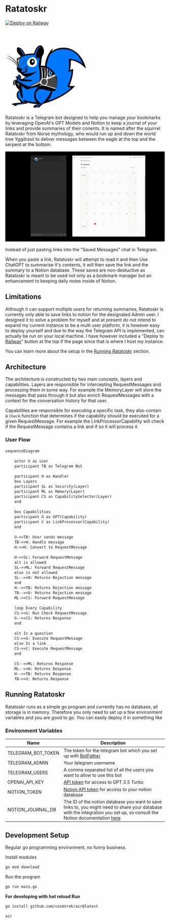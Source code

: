 # Ratatoskr

[![Deploy on Railway](https://railway.app/button.svg)](https://railway.app/template/nYYnER?referralCode=JU48xV)


![Ratatoskr logo](./docs/logo-256.png)


Ratatoskr is a Telegram bot designed to help you manage your bookmarks by leveraging OpenAI's GPT Models and Notion to keep a journal of your links and provide summaries of their conents. It is named after the squirrel Ratatoskr from Norse mythology, who would run up and down the world tree Yggdrasil to deliver messages between the eagle at the top and the serpent at the bottom.

![Ratataoskr demo gif](./docs/demo.gif)

Instead of just pasting links into the "Saved Messages" chat in Telegram. 

When you paste a link, Ratatoskr will attempt to read it and then Use ChatGPT to summarise it's contents, it will then save the link and the summary to a Notion database. These saves are non-destuctive as Ratatoskr is meant to be used not only as a bookmark manager but an enhancement to keeping daily notes inside of Notion.

## Limitations
Although it can support multiple users for returning summaries, Ratatoskr is currently only able to save links to notion for the designated Admin user. I designed it to solve a problem for myself and at present do not intend to expand my current instance to be a multi user platform, it is however easy to deploy yourself and due to the way the Telegram API is implemented, can actually be run on your local machine. I have however included a "Deploy to [Railway](https://railway.app?referralCode=JU48xV)" button at the top if the page since that is where I host my instance.

You can learn more about the setup in the [Running Ratatoskr](#running-ratatoskr) section.


## Architecture
The architecture is constructed by two main concepts, layers and capabilities. Layers are responsible for intercepting RequestMessages and processing them in some way. For example the MemoryLayer will store the messages that pass through it but also enrich RequestMessages with a context for the conversation history for that user.

Capabilities are responsible for executing a specific task, they also contain a `Check` function that determines if the capability should be executed for a given RequestMessage. For example the LinkProcessorCapability will check if the RequestMessage contains a link and if so it will process it. 
    
### User Flow
```mermaid
sequenceDiagram

    actor U as user
    participant TB as Telegram Bot

    participant H as Handler
    box Layers
    participant SL as Security(Layer)
    participant ML as Memory(Layer)
    participant CS as CapabilitySelector(Layer)
    end

    box Capabilities
    participant G as GPT(Capability)
    participant C as LinkProcessor(Capability)
    end

    U->>TB: User sends message
    TB->>H: Handle message
    H->>H: Convert to RequestMessage

    H->>SL: Forward RequestMessage
    alt is allowed
    SL->>ML: Forward RequestMessage
    else is not allowed
    SL-->>H: Returns Rejection message
    end
    H-->>TB: Returns Rejection message
    TB-->>U: Returns Rejection message
    ML->>CS: Forward RequestMessage

    loop Every Capability
    CS->>G: Run Check RequestMessage
    G-->>CS: Returns Response
    end

    alt Is a question
    CS->>G: Execute RequestMessage
    else Is a link
    CS->>C: Execute RequestMessage
    end

    CS-->>ML: Returns Response
    ML-->>H: Returns Response
    H-->>TB: Returns Response
    TB->>U: Returns Response
```

## Running Ratatoskr
Ratatoskr runs as a simple go program and currently has no database, all storage is in memory. Therefore you only need to set up a few environment variables and you are good to go. You can easily deploy it in something like 
### Environment Variables
| Name | Description |
| --- | --- | 
| TELEGRAM_BOT_TOKEN | The token for the telegram bot which you set up with [BotFather](https://t.me/BotFather) |
| TELEGRAM_ADMIN | Your telegram username |
| TELEGRAM_USERS | A comma separated list of all the users you want to allow to use this bot |
| OPENAI_API_KEY | [API token](https://platform.openai.com/account/api-keys) for access to GPT 3.5 Turbo |
| NOTION_TOKEN | [Notion API token](https://www.notion.so/my-integrations) for access to your notion database |
| NOTION_JOURNAL_DB | The ID of the notion database you want to save links to, you might need to share your database with the integration you set up, so consult the Notion documentation [here](https://developers.notion.com/docs/create-a-notion-integration#step-2-share-a-database-with-your-integration) |



## Development Setup
Regular go programming environment, no funny business.

Install modules
```sh
go mod download
```

Run the program 
```sh
go run main.go
```


**For developing with hot reload Run**
```sh
go install github.com/cosmtrek/air@latest
```

```sh
air
```
